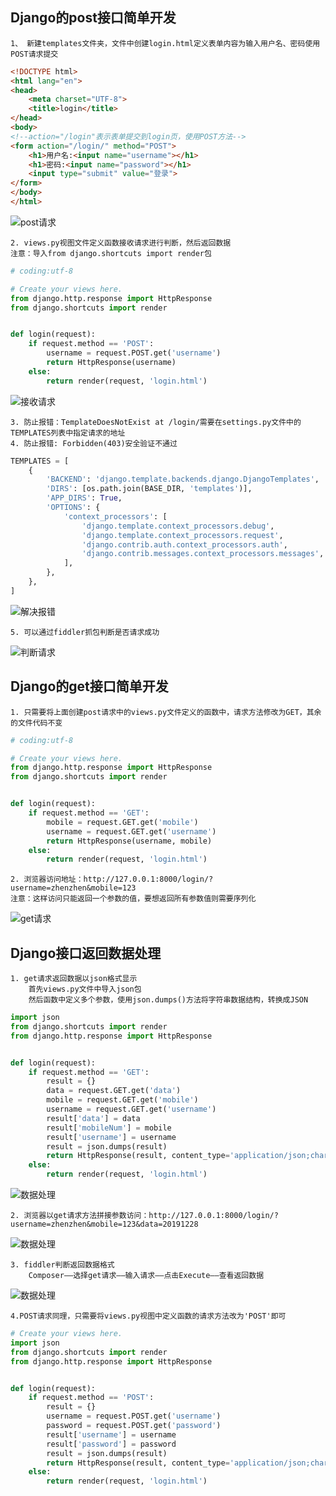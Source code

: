## Django的post接口简单开发

    1、 新建templates文件夹，文件中创建login.html定义表单内容为输入用户名、密码使用POST请求提交
    
```html
<!DOCTYPE html>
<html lang="en">
<head>
    <meta charset="UTF-8">
    <title>login</title>
</head>
<body>
<!--action="/login"表示表单提交到login页，使用POST方法-->
<form action="/login/" method="POST">
    <h1>用户名:<input name="username"></h1>
    <h1>密码:<input name="password"></h1>
    <input type="submit" value="登录">
</form>
</body>
</html>
```

![post请求](./img/前端post请求01.png)

    2. views.py视图文件定义函数接收请求进行判断，然后返回数据
    注意：导入from django.shortcuts import render包
    
```python
# coding:utf-8

# Create your views here.
from django.http.response import HttpResponse
from django.shortcuts import render


def login(request):
    if request.method == 'POST':
        username = request.POST.get('username')
        return HttpResponse(username)
    else:
        return render(request, 'login.html')
```
 
![接收请求](./img/接收请求01.png)  

    3. 防止报错：TemplateDoesNotExist at /login/需要在settings.py文件中的TEMPLATES列表中指定请求的地址
    4. 防止报错: Forbidden(403)安全验证不通过
    
 
```python
TEMPLATES = [
    {
        'BACKEND': 'django.template.backends.django.DjangoTemplates',
        'DIRS': [os.path.join(BASE_DIR, 'templates')],
        'APP_DIRS': True,
        'OPTIONS': {
            'context_processors': [
                'django.template.context_processors.debug',
                'django.template.context_processors.request',
                'django.contrib.auth.context_processors.auth',
                'django.contrib.messages.context_processors.messages',
            ],
        },
    },
]
```


![解决报错](./img/解决报错问题01.png)


    5. 可以通过fiddler抓包判断是否请求成功
    
![判断请求](./img/判断请求01.png)


## Django的get接口简单开发  

    1. 只需要将上面创建post请求中的views.py文件定义的函数中，请求方法修改为GET，其余的文件代码不变
    
```python
# coding:utf-8

# Create your views here.
from django.http.response import HttpResponse
from django.shortcuts import render


def login(request):
    if request.method == 'GET':
        mobile = request.GET.get('mobile')
        username = request.GET.get('username')
        return HttpResponse(username, mobile)
    else:
        return render(request, 'login.html')
```

    2. 浏览器访问地址：http://127.0.0.1:8000/login/?username=zhenzhen&mobile=123
    注意：这样访问只能返回一个参数的值，要想返回所有参数值则需要序列化
    
    
![get请求](./img/GET请求开发01.png)

 
## Django接口返回数据处理

    1. get请求返回数据以json格式显示
        首先views.py文件中导入json包
        然后函数中定义多个参数，使用json.dumps()方法将字符串数据结构，转换成JSON
        
```python
import json
from django.shortcuts import render
from django.http.response import HttpResponse


def login(request):
    if request.method == 'GET':
        result = {}
        data = request.GET.get('data')
        mobile = request.GET.get('mobile')
        username = request.GET.get('username')
        result['data'] = data
        result['mobileNum'] = mobile
        result['username'] = username
        result = json.dumps(result)
        return HttpResponse(result, content_type='application/json;charset=UTF-8')
    else:
        return render(request, 'login.html')
```


![数据处理](./img/django序列化数据01.png)

    2. 浏览器以get请求方法拼接参数访问：http://127.0.0.1:8000/login/?username=zhenzhen&mobile=123&data=20191228
    
![数据处理](./img/django序列化数据02.png)

    3. fiddler判断返回数据格式
        Composer——选择get请求——输入请求——点击Execute——查看返回数据
    
![数据处理](./img/django序列化数据03.png)   

    4.POST请求同理，只需要将views.py视图中定义函数的请求方法改为'POST'即可
    
```python
# Create your views here.
import json
from django.shortcuts import render
from django.http.response import HttpResponse


def login(request):
    if request.method == 'POST':
        result = {}
        username = request.POST.get('username')
        password = request.POST.get('password')
        result['username'] = username
        result['password'] = password
        result = json.dumps(result)
        return HttpResponse(result, content_type='application/json;charset=UTF-8')
    else:
        return render(request, 'login.html')

``` 

